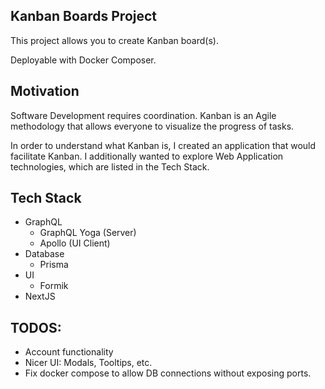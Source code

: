 ## Kanban Boards Project

This project allows you to create Kanban board(s).

Deployable with Docker Composer.

## Motivation
Software Development requires coordination. Kanban is an Agile methodology that allows everyone to visualize the progress of tasks.

In order to understand what Kanban is, I created an application that would facilitate Kanban. I additionally wanted to explore Web Application technologies, which are listed in the Tech Stack.

## Tech Stack
- GraphQL
  - GraphQL Yoga (Server)
  - Apollo (UI Client)
- Database
  - Prisma
- UI
  - Formik
- NextJS

## TODOS:
- Account functionality
- Nicer UI: Modals, Tooltips, etc.
- Fix docker compose to allow DB connections without exposing ports.